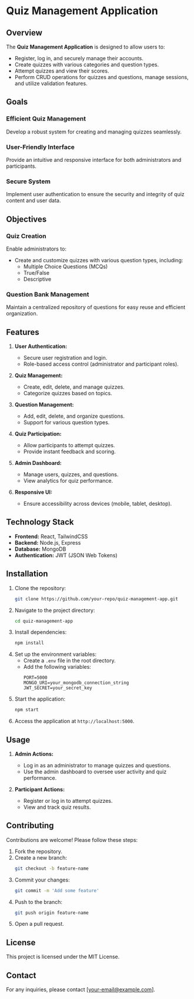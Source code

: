 # Quiz Management Application

## Overview
The **Quiz Management Application** is designed to allow users to:
- Register, log in, and securely manage their accounts.
- Create quizzes with various categories and question types.
- Attempt quizzes and view their scores.
- Perform CRUD operations for quizzes and questions, manage sessions, and utilize validation features.

## Goals
### Efficient Quiz Management
Develop a robust system for creating and managing quizzes seamlessly.

### User-Friendly Interface
Provide an intuitive and responsive interface for both administrators and participants.

### Secure System
Implement user authentication to ensure the security and integrity of quiz content and user data.

## Objectives
### Quiz Creation
Enable administrators to:
- Create and customize quizzes with various question types, including:
  - Multiple Choice Questions (MCQs)
  - True/False
  - Descriptive

### Question Bank Management
Maintain a centralized repository of questions for easy reuse and efficient organization.

## Features
1. **User Authentication:**
   - Secure user registration and login.
   - Role-based access control (administrator and participant roles).

2. **Quiz Management:**
   - Create, edit, delete, and manage quizzes.
   - Categorize quizzes based on topics.

3. **Question Management:**
   - Add, edit, delete, and organize questions.
   - Support for various question types.

4. **Quiz Participation:**
   - Allow participants to attempt quizzes.
   - Provide instant feedback and scoring.

5. **Admin Dashboard:**
   - Manage users, quizzes, and questions.
   - View analytics for quiz performance.

6. **Responsive UI:**
   - Ensure accessibility across devices (mobile, tablet, desktop).

## Technology Stack
- **Frontend:** React, TailwindCSS
- **Backend:** Node.js, Express
- **Database:** MongoDB
- **Authentication:** JWT (JSON Web Tokens)

## Installation
1. Clone the repository:
   ```bash
   git clone https://github.com/your-repo/quiz-management-app.git
   ```
2. Navigate to the project directory:
   ```bash
   cd quiz-management-app
   ```
3. Install dependencies:
   ```bash
   npm install
   ```
4. Set up the environment variables:
   - Create a `.env` file in the root directory.
   - Add the following variables:
     ```env
     PORT=5000
     MONGO_URI=your_mongodb_connection_string
     JWT_SECRET=your_secret_key
     ```
5. Start the application:
   ```bash
   npm start
   ```
6. Access the application at `http://localhost:5000`.

## Usage
1. **Admin Actions:**
   - Log in as an administrator to manage quizzes and questions.
   - Use the admin dashboard to oversee user activity and quiz performance.

2. **Participant Actions:**
   - Register or log in to attempt quizzes.
   - View and track quiz results.

## Contributing
Contributions are welcome! Please follow these steps:
1. Fork the repository.
2. Create a new branch:
   ```bash
   git checkout -b feature-name
   ```
3. Commit your changes:
   ```bash
   git commit -m 'Add some feature'
   ```
4. Push to the branch:
   ```bash
   git push origin feature-name
   ```
5. Open a pull request.

## License
This project is licensed under the MIT License.

## Contact
For any inquiries, please contact [your-email@example.com].

